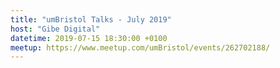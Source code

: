 ```yaml
---
title: "umBristol Talks - July 2019"
host: "Gibe Digital"
datetime: 2019-07-15 18:30:00 +0100
meetup: https://www.meetup.com/umBristol/events/262702188/
---
```

